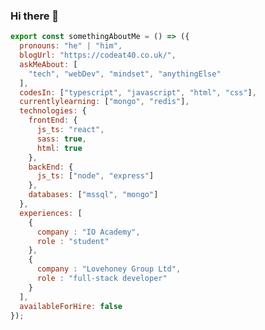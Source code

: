 ### Hi there 👋

<!--
**alecorra/alecorra** is a ✨ _special_ ✨ repository because its `README.md` (this file) appears on your GitHub profile.

Here are some ideas to get you started:

- 🔭 I’m currently working on ...
- 🌱 I’m currently learning ...
- 👯 I’m looking to collaborate on ...
- 🤔 I’m looking for help with ...
- 💬 Ask me about ...
- 📫 How to reach me: ...
- 😄 Pronouns: ...
- ⚡ Fun fact: ...
-->

<script src="https://kit.fontawesome.com/c25f8e8006.js" crossorigin="anonymous"></script>

<i class="fab fa-linkedin"></i>

```js
export const somethingAboutMe = () => ({
  pronouns: "he" | "him",
  blogUrl: "https://codeat40.co.uk/",
  askMeAbout: [
    "tech", "webDev", "mindset", "anythingElse"
  ],
  codesIn: ["typescript", "javascript", "html", "css"],
  currentlylearning: ["mongo", "redis"],
  technologies: {
    frontEnd: {
      js_ts: "react",
      sass: true,
      html: true
    },
    backEnd: {
      js_ts: ["node", "express"]
    },
    databases: ["mssql", "mongo"]
  },
  experiences: [
    {
      company : "IO Academy",
      role : "student"
    },
    {
      company : "Lovehoney Group Ltd",
      role : "full-stack developer"
    }
  ],
  availableForHire: false
});
```
